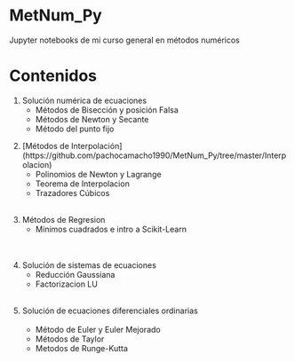 
# MetNum_Py
Jupyter notebooks de mi curso general en métodos numéricos

# Contenidos

<ol start="1">
  <li> Solución numérica de ecuaciones
    <ul>
      <li> Métodos de Bisección y posición Falsa </li>
      <li> Métodos de Newton y Secante </li>
      <li> Método del punto fijo </li>
    </ul>
  </li>
</ol>
<ol start="2">
  <li> [Métodos de Interpolación](https://github.com/pachocamacho1990/MetNum_Py/tree/master/Interpolacion)
    <ul>
      <li> Polinomios de Newton y Lagrange </li>
      <li> Teorema de Interpolacion </li>
      <li> Trazadores Cúbicos </li>
    </ul>
  </li>
</ol>
<ol start="3">
  <li> Métodos de Regresion
    <ul>
      <li>Minimos cuadrados e intro a Scikit-Learn</li>
    </ul>
  </li>
</ol>
<ol start="4">
  <li> Solución de sistemas de ecuaciones
   <ul>
     <li>Reducción Gaussiana</li>
     <li>Factorizacion LU</li>
  </ul>
  </li>
</ol>
<ol start="5">
  <li> Solución de ecuaciones diferenciales ordinarias
    <ul>
      <li>Método de Euler y Euler Mejorado</li>
      <li>Métodos de Taylor</li>
      <li>Metodos de Runge-Kutta</li>
    </ul>
  </li>
</ol>
